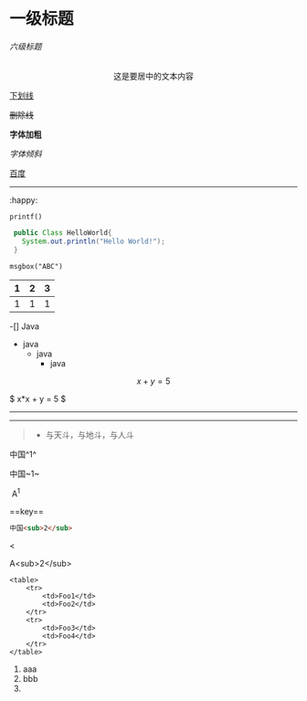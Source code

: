 # 一级标题

###### 六级标题

<center>这是要居中的文本内容</center> 

<u>下划线</u>

~~删除线~~

**字体加粗**

*字体倾斜*

[百度](http://www.baidu.com)

---

:happy:

`printf()`

~~~java
 public Class HelloWorld{
   System.out.println("Hello World!");
 }
~~~

```vbscript
msgbox("ABC")
```

|    1 | 2    | 3    |
| ---: | ---- | ---- |
|    1 | 1    | 1    |

-[] Java



+ java
  - java
    * java

$$
x + y =5
$$

$ x*x + y  = 5 $

***

---

> + 与天斗，与地斗，与人斗



中国^1^

中国~1~


&nbsp;A<sup>1</sup>


==key==

~~~html
中国<sub>2</sub>
~~~

&lt;

A&lt;sub&gt;2&lt;/sub&gt;



```
<table>
    <tr>
        <td>Foo1</td>
		<td>Foo2</td>
    </tr>
    <tr>
        <td>Foo3</td>
		<td>Foo4</td>
    </tr>
</table>
```

1. aaa
2. bbb
3. 





